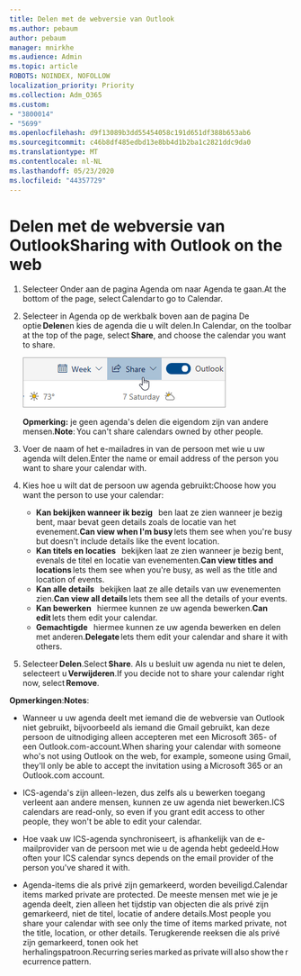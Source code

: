 ```yaml
---
title: Delen met de webversie van Outlook
ms.author: pebaum
author: pebaum
manager: mnirkhe
ms.audience: Admin
ms.topic: article
ROBOTS: NOINDEX, NOFOLLOW
localization_priority: Priority
ms.collection: Adm_O365
ms.custom:
- "3800014"
- "5699"
ms.openlocfilehash: d9f13089b3dd55454058c191d651df388b653ab6
ms.sourcegitcommit: c46b8df485edbd13e8bb4d1b2ba1c2821ddc9da0
ms.translationtype: MT
ms.contentlocale: nl-NL
ms.lasthandoff: 05/23/2020
ms.locfileid: "44357729"
---
```

# <a name="sharing-with-outlook-on-the-web"></a><span data-ttu-id="114ba-102">Delen met de webversie van Outlook</span><span class="sxs-lookup"><span data-stu-id="114ba-102">Sharing with Outlook on the web</span></span>

1. <span data-ttu-id="114ba-103">Selecteer Onder aan de pagina Agenda om naar Agenda te gaan.</span><span class="sxs-lookup"><span data-stu-id="114ba-103">At the bottom of the page, select Calendar to go to Calendar.</span></span>

2. <span data-ttu-id="114ba-104">Selecteer in Agenda op de werkbalk boven aan de pagina De optie **Delen**en kies de agenda die u wilt delen.</span><span class="sxs-lookup"><span data-stu-id="114ba-104">In Calendar, on the toolbar at the top of the page, select **Share**, and choose the calendar you want to share.</span></span> 

    ![Agenda delen](media/share-calendar.png)

    <span data-ttu-id="114ba-106">**Opmerking:** je geen agenda's delen die eigendom zijn van andere mensen.</span><span class="sxs-lookup"><span data-stu-id="114ba-106">**Note**: You can't share calendars owned by other people.</span></span>

3. <span data-ttu-id="114ba-107">Voer de naam of het e-mailadres in van de persoon met wie u uw agenda wilt delen.</span><span class="sxs-lookup"><span data-stu-id="114ba-107">Enter the name or email address of the person you want to share your calendar with.</span></span>

4. <span data-ttu-id="114ba-108">Kies hoe u wilt dat de persoon uw agenda gebruikt:</span><span class="sxs-lookup"><span data-stu-id="114ba-108">Choose how you want the person to use your calendar:</span></span> 
    - <span data-ttu-id="114ba-109">**Kan bekijken wanneer ik bezig**   ben laat ze zien wanneer je bezig bent, maar bevat geen details zoals de locatie van het evenement.</span><span class="sxs-lookup"><span data-stu-id="114ba-109">**Can view when I'm busy** lets them see when you're busy but doesn't include details like the event location.</span></span> 
    - <span data-ttu-id="114ba-110">**Kan titels en locaties**   bekijken laat ze zien wanneer je bezig bent, evenals de titel en locatie van evenementen.</span><span class="sxs-lookup"><span data-stu-id="114ba-110">**Can view titles and locations** lets them see when you're busy, as well as the title and location of events.</span></span> 
    - <span data-ttu-id="114ba-111">**Kan alle details**   bekijken laat ze alle details van uw evenementen zien.</span><span class="sxs-lookup"><span data-stu-id="114ba-111">**Can view all details** lets them see all the details of your events.</span></span> 
    - <span data-ttu-id="114ba-112">**Kan bewerken**   hiermee kunnen ze uw agenda bewerken.</span><span class="sxs-lookup"><span data-stu-id="114ba-112">**Can edit** lets them edit your calendar.</span></span> 
    - <span data-ttu-id="114ba-113">**Gemachtigde**   hiermee kunnen ze uw agenda bewerken en delen met anderen.</span><span class="sxs-lookup"><span data-stu-id="114ba-113">**Delegate** lets them edit your calendar and share it with others.</span></span>

5. <span data-ttu-id="114ba-114">Selecteer **Delen**.</span><span class="sxs-lookup"><span data-stu-id="114ba-114">Select **Share**.</span></span> <span data-ttu-id="114ba-115">Als u besluit uw agenda nu niet te delen, selecteert u **Verwijderen**.</span><span class="sxs-lookup"><span data-stu-id="114ba-115">If you decide not to share your calendar right now, select **Remove**.</span></span> 

<span data-ttu-id="114ba-116">**Opmerkingen**:</span><span class="sxs-lookup"><span data-stu-id="114ba-116">**Notes**:</span></span>  

- <span data-ttu-id="114ba-117">Wanneer u uw agenda deelt met iemand die de webversie van Outlook niet gebruikt, bijvoorbeeld als iemand die Gmail gebruikt, kan deze persoon de uitnodiging alleen accepteren met een Microsoft 365- of een Outlook.com-account.</span><span class="sxs-lookup"><span data-stu-id="114ba-117">When sharing your calendar with someone who's not using Outlook on the web, for example, someone using Gmail, they'll only be able to accept the invitation using a Microsoft 365 or an Outlook.com account.</span></span> 

- <span data-ttu-id="114ba-118">ICS-agenda's zijn alleen-lezen, dus zelfs als u bewerken toegang verleent aan andere mensen, kunnen ze uw agenda niet bewerken.</span><span class="sxs-lookup"><span data-stu-id="114ba-118">ICS calendars are read-only, so even if you grant edit access to other people, they won't be able to edit your calendar.</span></span> 

- <span data-ttu-id="114ba-119">Hoe vaak uw ICS-agenda synchroniseert, is afhankelijk van de e-mailprovider van de persoon met wie u de agenda hebt gedeeld.</span><span class="sxs-lookup"><span data-stu-id="114ba-119">How often your ICS calendar syncs depends on the email provider of the person you've shared it with.</span></span> 

- <span data-ttu-id="114ba-120">Agenda-items die als privé zijn gemarkeerd, worden beveiligd.</span><span class="sxs-lookup"><span data-stu-id="114ba-120">Calendar items marked private are protected.</span></span> <span data-ttu-id="114ba-121">De meeste mensen met wie je je agenda deelt, zien alleen het tijdstip van objecten die als privé zijn gemarkeerd, niet de titel, locatie of andere details.</span><span class="sxs-lookup"><span data-stu-id="114ba-121">Most people you share your calendar with see only the time of items marked private, not the title, location, or other details.</span></span> <span data-ttu-id="114ba-122">Terugkerende reeksen die als privé zijn gemarkeerd, tonen ook het herhalingspatroon.</span><span class="sxs-lookup"><span data-stu-id="114ba-122">Recurring series marked as private will also show the recurrence pattern.</span></span>
